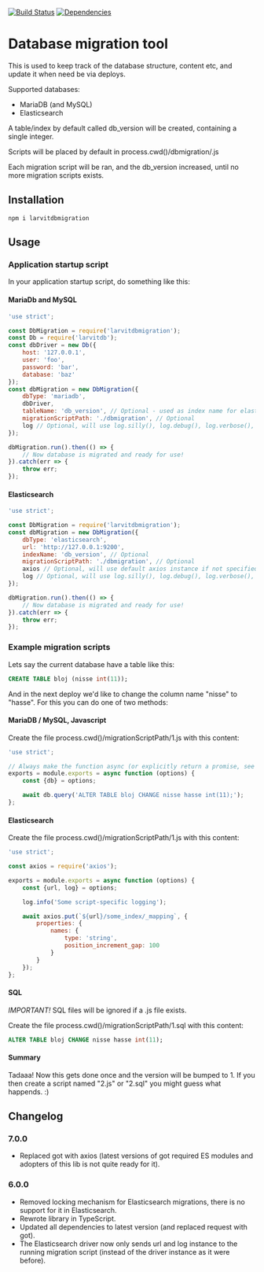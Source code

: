 [![Build Status](https://travis-ci.org/larvit/larvitdbmigration.svg?branch=master)](https://travis-ci.org/larvit/larvitdbmigration) [![Dependencies](https://david-dm.org/larvit/larvitdbmigration.svg)](https://david-dm.org/larvit/larvitdbmigration.svg)

# Database migration tool

This is used to keep track of the database structure, content etc, and update it when need be via deploys.

Supported databases:

* MariaDB (and MySQL)
* Elasticsearch

A table/index by default called db_version will be created, containing a single integer.

Scripts will be placed by default in process.cwd()/dbmigration/<version>.js

Each migration script will be ran, and the db_version increased, until no more migration scripts exists.

## Installation

    npm i larvitdbmigration

## Usage

### Application startup script

In your application startup script, do something like this:

#### MariaDb and MySQL

```javascript
'use strict';

const DbMigration = require('larvitdbmigration');
const Db = require('larvitdb');
const dbDriver = new Db({
	host: '127.0.0.1',
	user: 'foo',
	password: 'bar',
	database: 'baz'
});
const dbMigration = new DbMigration({
	dbType: 'mariadb',
	dbDriver,
	tableName: 'db_version', // Optional - used as index name for elasticsearch
	migrationScriptPath: './dbmigration', // Optional
	log // Optional, will use log.silly(), log.debug(), log.verbose(), log.info(), log.warn() and log.error() if given.
});

dbMigration.run().then(() => {
	// Now database is migrated and ready for use!
}).catch(err => {
	throw err;
});
```

#### Elasticsearch

```javascript
'use strict';

const DbMigration = require('larvitdbmigration');
const dbMigration = new DbMigration({
	dbType: 'elasticsearch',
	url: 'http://127.0.0.1:9200',
	indexName: 'db_version', // Optional
	migrationScriptPath: './dbmigration', // Optional
	axios // Optional, will use default axios instance if not specified.
	log // Optional, will use log.silly(), log.debug(), log.verbose(), log.info(), log.warn() and log.error() if given.
});

dbMigration.run().then(() => {
	// Now database is migrated and ready for use!
}).catch(err => {
	throw err;
});
```

### Example migration scripts

Lets say the current database have a table like this:

```SQL
CREATE TABLE bloj (nisse int(11));
```

And in the next deploy we'd like to change the column name "nisse" to "hasse". For this you can do one of two methods:

#### MariaDB / MySQL, Javascript

Create the file process.cwd()/migrationScriptPath/1.js with this content:

```javascript
'use strict';

// Always make the function async (or explicitly return a promise, see elasticsearch example below)
exports = module.exports = async function (options) {
	const {db} = options;

	await db.query('ALTER TABLE bloj CHANGE nisse hasse int(11);');
};
```

#### Elasticsearch

Create the file process.cwd()/migrationScriptPath/1.js with this content:

```javascript
'use strict';

const axios = require('axios');

exports = module.exports = async function (options) {
	const {url, log} = options;

	log.info('Some script-specific logging');

	await axios.put(`${url}/some_index/_mapping`, {
		properties: {
			names: {
				type: 'string',
				position_increment_gap: 100
			}
		}
	});
};
```

#### SQL

_IMPORTANT!_ SQL files will be ignored if a .js file exists.

Create the file process.cwd()/migrationScriptPath/1.sql with this content:

```SQL
ALTER TABLE bloj CHANGE nisse hasse int(11);
```

#### Summary

Tadaaa! Now this gets done once and the version will be bumped to 1. If you then create a script named "2.js" or "2.sql" you might guess what happends. :)

## Changelog
### 7.0.0
* Replaced got with axios (latest versions of got required ES modules and adopters of this lib is not quite ready for it).

### 6.0.0
* Removed locking mechanism for Elasticsearch migrations, there is no support for it in Elasticsearch.
* Rewrote library in TypeScript.
* Updated all dependencies to latest version (and replaced request with got).
* The Elasticsearch driver now only sends url and log instance to the running migration script (instead of the driver instance as it were before).
